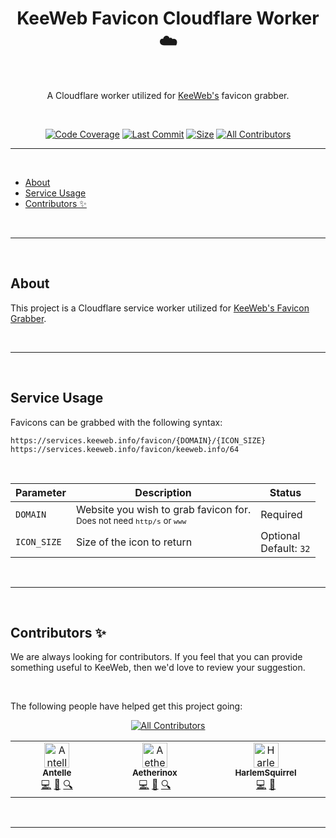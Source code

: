 <div align="center">
<h1>KeeWeb Favicon Cloudflare Worker ☁️</h1>
<br />
<p>

A Cloudflare worker utilized for [KeeWeb's](https://github.com/keeweb/keeweb) favicon grabber.

</p>

<br />

<!-- prettier-ignore-start -->
[![Code Coverage][badge-coverage]][link-coverage]
[![Last Commit][badge-commit]][badge-commit]
[![Size][badge-size]][badge-size]
[![All Contributors][all-contributors-badge]](#contributors-)
<!-- prettier-ignore-end -->

</div>

---

<br />

- [About](#about)
- [Service Usage](#service-usage)
- [Contributors ✨](#contributors-)


<br />

---

<br />

## About

This project is a Cloudflare service worker utilized for [KeeWeb's Favicon Grabber](https://services.keeweb.info/favicon/keeweb.info). 

<br />

---

<br />

## Service Usage

Favicons can be grabbed with the following syntax:
```
https://services.keeweb.info/favicon/{DOMAIN}/{ICON_SIZE}
https://services.keeweb.info/favicon/keeweb.info/64
```

<br />

| Parameter | Description | Status |
| --- | --- | --- |
| `DOMAIN` | Website you wish to grab favicon for. <br><sub>Does not need `http/s` or `www`</sub> | Required |
| `ICON_SIZE` | Size of the icon to return | Optional<br>Default: `32` |

<br />

---

<br />

## Contributors ✨
We are always looking for contributors. If you feel that you can provide something useful to KeeWeb, then we'd love to review your suggestion.

<br />

The following people have helped get this project going:

<div align="center">

<!-- ALL-CONTRIBUTORS-BADGE:START - Do not remove or modify this section -->
[![All Contributors](https://img.shields.io/badge/all_contributors-3-orange.svg?style=flat-square)](#contributors-)
<!-- ALL-CONTRIBUTORS-BADGE:END -->

<!-- ALL-CONTRIBUTORS-LIST:START - Do not remove or modify this section -->
<!-- prettier-ignore-start -->
<!-- markdownlint-disable -->
<table>
  <tbody>
    <tr>
      <td align="center" valign="top" width="14.28%"><a href="https://gitlab.com/antelle"><img src="https://avatars.githubusercontent.com/u/633557?v=4?s=40" width="40px;" alt="Antelle"/><br /><sub><b>Antelle</b></sub></a><br /><a href="https://github.com/keeweb/favicon-worker/commits?author=antelle" title="Code">💻</a> <a href="#projectManagement-antelle" title="Project Management">📆</a> <a href="#fundingFinding-antelle" title="Funding Finding">🔍</a></td>
      <td align="center" valign="top" width="14.28%"><a href="https://gitlab.com/Aetherinox"><img src="https://avatars.githubusercontent.com/u/118329232?v=4?s=40" width="40px;" alt="Aetherinox"/><br /><sub><b>Aetherinox</b></sub></a><br /><a href="https://github.com/keeweb/favicon-worker/commits?author=Aetherinox" title="Code">💻</a> <a href="#projectManagement-Aetherinox" title="Project Management">📆</a> <a href="#fundingFinding-Aetherinox" title="Funding Finding">🔍</a></td>
      <td align="center" valign="top" width="14.28%"><a href="https://gitlab.com/HarlemSquirrel"><img src="https://avatars.githubusercontent.com/u/6445815?v=4?s=40" width="40px;" alt="HarlemSquirrel"/><br /><sub><b>HarlemSquirrel</b></sub></a><br /><a href="https://github.com/keeweb/favicon-worker/commits?author=HarlemSquirrel" title="Code">💻</a> <a href="#projectManagement-HarlemSquirrel" title="Project Management">📆</a></td>
    </tr>
  </tbody>
</table>

<!-- markdownlint-restore -->
<!-- prettier-ignore-end -->

<!-- ALL-CONTRIBUTORS-LIST:END -->
<!-- ALL-CONTRIBUTORS-LIST:START - Do not remove or modify this section -->
<!-- prettier-ignore-start -->
<!-- markdownlint-disable -->
<!-- markdownlint-restore -->
<!-- prettier-ignore-end -->
<!-- ALL-CONTRIBUTORS-LIST:END -->

<!-- ALL-CONTRIBUTORS-LIST:START - Do not remove or modify this section -->
<!-- prettier-ignore-start -->
<!-- markdownlint-disable -->
<!-- markdownlint-restore -->
<!-- prettier-ignore-end -->

<!-- ALL-CONTRIBUTORS-LIST:END -->

</div>

<br />

---

<br />

<!-- prettier-ignore-start -->
[link-npm]: https://npmjs.com
[link-node]: https://nodejs.org
[link-npmtrends]: http://npmtrends.com/keeweb
[link-license]: https://github.com/keeweb/favicon-worker/blob/master/LICENSE
[link-package]: https://npmjs.com/package/keeweb/favicon-worker
[link-coverage]: https://codecov.io/github/keeweb/favicon-worker
[link-build]: https://github.com/keeweb/favicon-worker/actions/workflows/build.yaml?query=workflow%3Abuild.yml
[link-tests]: https://github.com/keeweb/favicon-worker/actions/workflows/tests.yaml?query=workflow%3Atests.yml

[badge-commit]: https://img.shields.io/github/last-commit/keeweb/favicon-worker?color=b43bcc
[badge-size]: https://img.shields.io/github/repo-size/keeweb/favicon-worker?label=size&color=59702a
[badge-build]: https://img.shields.io/github/actions/workflow/status/keeweb/favicon-worker/build.yml?logo=github&label=Build&color=%23278b30
[badge-tests]: https://img.shields.io/github/actions/workflow/status/keeweb/favicon-worker/tests.yml?logo=github&label=Tests&color=%23278b30
[badge-coverage]: https://img.shields.io/codecov/c/github/keeweb/favicon-worker?token=MPAVASGIOG&logo=codecov&logoColor=FFFFFF&label=Coverage&color=354b9e
[badge-version]: https://img.shields.io/npm/v/keeweb//favicon-worker
[badge-downloads]: https://img.shields.io/npm/dm/keeweb.svg
[badge-license]: https://img.shields.io/npm/l/keeweb.svg
[all-contributors]: https://github.com/all-contributors/all-contributors
[all-contributors-badge]: https://img.shields.io/github/all-contributors/keeweb/favicon-worker?color=de1f6f&label=contributors
<!-- prettier-ignore-end -->
